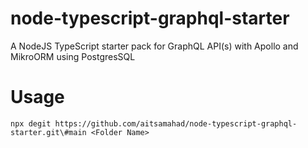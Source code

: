 # node-typescript-graphql-starter
A NodeJS TypeScript starter pack for GraphQL API(s) with Apollo and MikroORM using PostgresSQL

# Usage
```
npx degit https://github.com/aitsamahad/node-typescript-graphql-starter.git\#main <Folder Name>
```
